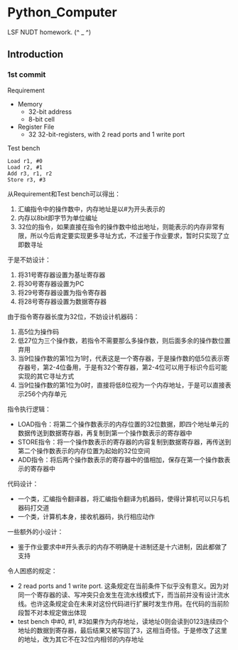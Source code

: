 # Python_Computer
LSF NUDT homework. (^ _ ^)

## Introduction

### 1st commit

Requirement

 - Memory
    - 32-bit address
    - 8-bit cell
 - Register File
    - 32 32-bit-registers, with 2 read ports and 1 write port

Test bench

```
Load r1, #0
Load r2, #1
Add r3, r1, r2
Store r3, #3
```

从Requirement和Test bench可以得出：

1. 汇编指令中的操作数中，内存地址是以#为开头表示的
2. 内存以8bit即字节为单位编址
3. 32位的指令，如果直接在指令的操作数中给出地址，则能表示的内存非常有限，所以今后肯定要实现更多寻址方式，不过鉴于作业要求，暂时只实现了立即数寻址

于是不妨设计：

1. 将31号寄存器设置为基址寄存器
2. 将30号寄存器设置为PC
3. 将29号寄存器设置为指令寄存器
4. 将28号寄存器设置为数据寄存器

由于指令寄存器长度为32位，不妨设计机器码：

1. 高5位为操作码
2. 低27位为三个操作数，若指令不需要那么多操作数，则后面多余的操作数位置弃用
3. 当9位操作数的第1位为1时，代表这是一个寄存器，于是操作数的低5位表示寄存器号，第2-4位备用，于是有32个寄存器，第2-4位可以用于标识今后可能实现的其它寻址方式
4. 当9位操作数的第1位为0时，直接将低8位视为一个内存地址，于是可以直接表示256个内存单元

指令执行逻辑：

- LOAD指令：将第二个操作数表示的内存位置的32位数据，即四个地址单元的数据传送到数据寄存器，再复制到第一个操作数表示的寄存器中
- STORE指令：将一个操作数表示的寄存器的内容复制到数据寄存器，再传送到第二个操作数表示的内存位置为起始的32位空间
- ADD指令：将后两个操作数表示的寄存器中的值相加，保存在第一个操作数表示的寄存器中

代码设计：

- 一个类，汇编指令翻译器，将汇编指令翻译为机器码，使得计算机可以只与机器码打交道
- 一个类，计算机本身，接收机器码，执行相应动作

一些额外的小设计：

- 鉴于作业要求中#开头表示的内存不明确是十进制还是十六进制，因此都做了支持

令人困惑的规定：

- 2 read ports and 1 write port. 这条规定在当前条件下似乎没有意义。因为对同一个寄存器的读、写冲突只会发生在流水线模式下，而当前并没有设计流水线。也许这条规定会在未来对这份代码进行扩展时发生作用。在代码的当前阶段暂不对本规定做出体现
- test bench 中#0, #1, #3如果作为内存地址，读地址0则会读到0123连续四个地址的数据到寄存器，最后结果又被写回了3，这相当奇怪。于是修改了这里的地址，改为其它不在32位内相邻的内存地址